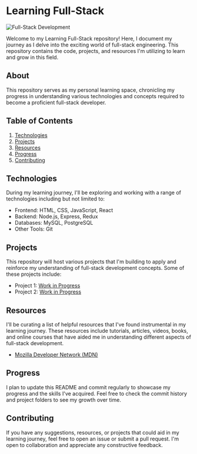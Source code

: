 # Learning Full-Stack

![Full-Stack Development](https://img.shields.io/badge/Full--Stack-Development-blue)

Welcome to my Learning Full-Stack repository! Here, I document my journey as I delve into the exciting world of full-stack engineering. This repository contains the code, projects, and resources I'm utilizing to learn and grow in this field.

## About
This repository serves as my personal learning space, chronicling my progress in understanding various technologies and concepts required to become a proficient full-stack developer.

## Table of Contents

1. [Technologies](#technologies)
2. [Projects](#projects)
3. [Resources](#resources)
4. [Progress](#progress)
5. [Contributing](#contributing)

## Technologies

During my learning journey, I'll be exploring and working with a range of technologies including but not limited to:

- Frontend: HTML, CSS, JavaScript, React
- Backend: Node.js, Express, Redux
- Databases: MySQL, PostgreSQL
- Other Tools: Git

## Projects

This repository will host various projects that I'm building to apply and reinforce my understanding of full-stack development concepts. Some of these projects include:

- Project 1: [Work in Progress](link-to-project)
- Project 2: [Work in Progress](link-to-project)

## Resources

I'll be curating a list of helpful resources that I've found instrumental in my learning journey. These resources include tutorials, articles, videos, books, and online courses that have aided me in understanding different aspects of full-stack development.

- [Mozilla Developer Network (MDN)](https://developer.mozilla.org/en-US/)

## Progress

I plan to update this README and commit regularly to showcase my progress and the skills I've acquired. Feel free to check the commit history and project folders to see my growth over time.

## Contributing

If you have any suggestions, resources, or projects that could aid in my learning journey, feel free to open an issue or submit a pull request. I'm open to collaboration and appreciate any constructive feedback.

